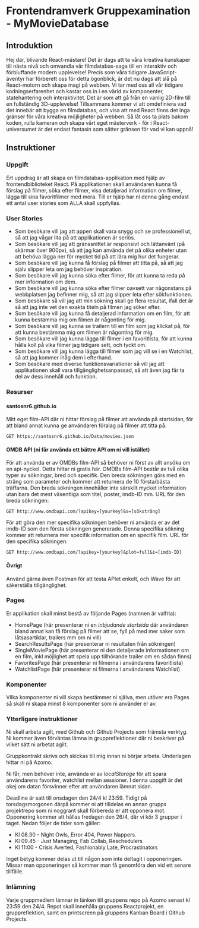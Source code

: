 # Frontendramverk Gruppexamination - MyMovieDatabase

## Introduktion 
Hej där, blivande React-mästare! Det är dags att ta våra kreativa kunskaper till nästa nivå och omvandla vår filmdatabas-saga till en interaktiv och förbluffande modern upplevelse! Precis som våra tidigare JavaScript-äventyr har förberett oss för detta ögonblick, är det nu dags att slå på React-motorn och skapa magi på webben. Vi tar med oss all vår tidigare kodningserfarenhet och kastar oss in i en värld av komponenter, statehantering och interaktivitet. Det är som att gå från en vanlig 2D-film till en fullständig 3D-upplevelse! Tillsammans kommer vi att omdefiniera vad det innebär att bygga en filmdatabas, och visa att med React finns det inga gränser för våra kreativa möjligheter på webben. Så låt oss ta plats bakom koden, rulla kameran och skapa vårt eget mästerverk - för i React-universumet är det endast fantasin som sätter gränsen för vad vi kan uppnå!

## Instruktioner

### Uppgift
Ert uppdrag är att skapa en filmdatabas-applikation med hjälp av frontendbiblioteket React. På applikationen skall användaren kunna få förslag på filmer, söka efter filmer, visa detaljerad information om filmer, lägga till sina favoritfilmer med mera. Till er hjälp har ni denna gång endast ett antal user stories som ALLA skall uppfyllas.

### User Stories
- Som besökare vill jag att appen skall vara snygg och se professionell ut, så att jag vågar lita på att applikationen är seriös.
- Som besökare vill jag att gränssnittet är responsivt och lättanvänt (på skärmar över 900px), så att jag kan använda det på olika enheter utan att behöva lägga ner för mycket tid på att lära mig hur det fungerar.
- Som besökare vill jag kunna få förslag på filmer att titta på, så att jag själv slipper leta om jag behöver inspiration.
- Som besökare vill jag kunna söka efter filmer, för att kunna ta reda på mer information om dem.
- Som besökare vill jag kunna söka efter filmer oavsett var någonstans på webbplatsen jag befinner mig, så att jag slipper leta efter sökfunktionen.
- Som besökare så vill jag att min sökning skall ge flera resultat, ifall det är så att jag inte vet den exakta titeln på filmen jag söker efter.
- Som besökare vill jag kunna få detaljerad information om en film, för att kunna bestämma mig om filmen är någonting för mig.
- Som besökare vill jag kunna se trailern till en film som jag klickat på, för att kunna bestämma mig om filmen är någonting för mig.
- Som besökare vill jag kunna lägga till filmer i en favoritlista, för att kunna hålla koll på vlka filmer jag tidigare sett, och tyckt om.
- Som besökare vill jag kunna lägga till filmer som jag vill se i en Watchlist, så att jag kommer ihåg dem i efterhand.
- Som besökare med diverse funktionsvariationer så vill jag att applikationen skall vara tillgänglighetsanpassad, så att även jag får ta del av dess innehåll och funktion.

### Resurser

#### santosnr6.github.io
Mitt eget film-API där ni hittar förslag på filmer att använda på startsidan, för att bland annat kunna ge användaren föralag på filmer att titta på.

```
GET https://santosnr6.github.io/Data/movies.json
```

#### OMDB API (ni får använda ett bättre API om ni vill istället)
För att använda er av OMDBs film-API så behöver ni först av allt ansöka om en api-nyckel. Detta hittar ni gratis här. OMDBs film-API består av två olika typer av sökningar, bred och specifik. Den breda sökningen görs med en sträng som parameter och kommer att returnera de 10 första/bästa träffarna. Den breda sökningen innehåller inte särskilt mycket information utan bara det mest väsentliga som titel, poster, imdb-ID mm. URL för den breda sökningen:

```
GET http://www.omdbapi.com/?apikey=[yourkey]&s=[söksträng]
```

För att göra den mer specifika sökningen behöver ni använda er av det imdb-ID som den första sökningen genererade. Denna specifika sökning kommer att returnera mer specifik information om en specifik film. URL för den specifika sökningen:

```
GET http://www.omdbapi.com/?apikey=[yourkey]&plot=full&i=[imdb-ID]
```

#### Övrigt
Använd gärna även Postman för att testa APIet enkelt, och Wave för att säkerställa tillgänglighet.

### Pages
Er applikation skall minst bestå av följande Pages (namnen är valfria):
- HomePage (här presenterar ni en *inbjudande startsida* där användaren bland annat kan få förslag på filmer att se, fyll på med mer saker som låtsasartiklar, trailers mm om ni vill)
- SearchResultsPage (här presenterar ni resultaten från sökningen)
- SingleMoviePage (här presenterar ni den detaljerade informationen om en film, inkl möjlighet att spela upp tillhörande trailer om en sådan finns)
- FavoritesPage (här presenterar ni filmerna i användarens favoritlista)
- WatchlistPage (här presenterar ni filmerna i användarens Watchlist)

### Komponenter
Vilka komponenter ni vill skapa bestämmer ni själva, men utöver era Pages så skall ni skapa minst 8 komponenter som ni använder er av.

### Ytterligare instruktioner
Ni skall arbeta agilt, med Github och Github Projects som främsta verktyg. Ni kommer även förväntas lämna in gruppreflektioner där ni beskriver på vilket sätt ni arbetat agilt. 

Gruppkontrakt skrivs och skickas till mig innan ni börjar arbeta. Underlagen hittar ni på Azomo.

Ni får, men behöver inte, använda er av *localStorage* för att spara användarens favoriter, watchlist mellan sessioner. I denna uppgift är det okej om datan försvinner efter att användaren lämnat sidan. 

Deadline är satt till onsdagen den 24/4 kl 23:59. Tidigt på torsdagsmorgonen därpå kommer ni att tilldelas en annan grupps projektrepo som ni noggrant skall förbereda er att opponera mot. Opponering kommer att hållas fredagen den 26/4, där vi kör 3 grupper i taget. Nedan följer de tider som gäller:
- Kl 08.30 - Night Owls, Error 404, Power Nappers.
- Kl 09.45 - Just Managing, Fab Collab, Reschedulers
- Kl 11:00 - Crisis Averted, Fashionably Late, Procrastinators

Inget betyg kommer delas ut till någon som inte deltagit i opponeringen. Missar man opponeringen så kommer man få genomföra den vid ett senare tillfälle.

### Inlämning
Varje gruppmedlem lämnar in länken till gruppens repo på Azomo senast kl 23:59 den 24/4. Repot skall innehålla gruppens Reactprojekt, en gruppreflektion, samt en printscreen på gruppens Kanban Board i Github Projects.